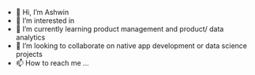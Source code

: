 - 👋 Hi, I’m Ashwin
- 👀 I’m interested in 
- 🌱 I’m currently learning product management and product/ data analytics
- 💞️ I’m looking to collaborate on native app development or data science projects
- 📫 How to reach me ...

<!---
ashwinwagh96/ashwinwagh96 is a ✨ special ✨ repository because its `README.md` (this file) appears on your GitHub profile.
You can click the Preview link to take a look at your changes.
--->
